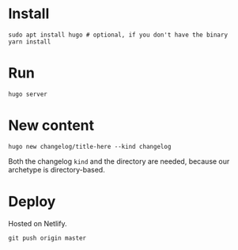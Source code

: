 # Install

```
sudo apt install hugo # optional, if you don't have the binary
yarn install
```

# Run

```
hugo server
```

# New content

```
hugo new changelog/title-here --kind changelog
```

Both the changelog `kind` and the directory are needed, because our archetype is directory-based.

# Deploy

Hosted on Netlify.

```
git push origin master
```
